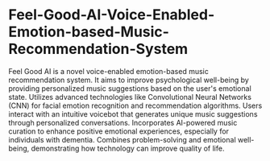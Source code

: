 # Feel-Good-AI-Voice-Enabled-Emotion-based-Music-Recommendation-System


Feel Good AI is a novel voice-enabled emotion-based music recommendation system.
It aims to improve psychological well-being by providing personalized music suggestions based on the user's emotional state.
Utilizes advanced technologies like Convolutional Neural Networks (CNN) for facial emotion recognition and recommendation algorithms.
Users interact with an intuitive voicebot that generates unique music suggestions through personalized conversations.
Incorporates AI-powered music curation to enhance positive emotional experiences, especially for individuals with dementia.
Combines problem-solving and emotional well-being, demonstrating how technology can improve quality of life.

